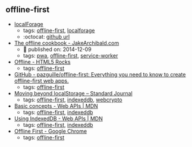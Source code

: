 offline-first 
---
* [localForage](https://localforage.github.io/localForage/)
    * tags: [offline-first](../tags/offline-first.md), [localforage](../tags/localforage.md)
    * :octocat: [github url](https://github.com/localForage/localForage)
* [The offline cookbook - JakeArchibald.com](https://jakearchibald.com/2014/offline-cookbook/)
    * :calendar: published on: 2014-12-09
    * tags: [pwa](../tags/pwa.md), [offline-first](../tags/offline-first.md), [service-worker](../tags/service-worker.md)
* [Offline - HTML5 Rocks](https://www.html5rocks.com/en/features/offline)
    * tags: [offline-first](../tags/offline-first.md)
* [GitHub - pazguille/offline-first: Everything you need to know to create offline-first web apps.](https://github.com/pazguille/offline-first)
    * tags: [offline-first](../tags/offline-first.md)
* [Moving beyond localStorage – Standard Journal](https://journal.standardnotes.org/moving-beyond-localstorage-991e3695be15)
    * tags: [offline-first](../tags/offline-first.md), [indexeddb](../tags/indexeddb.md), [webcrypto](../tags/webcrypto.md)
* [Basic concepts - Web APIs | MDN](https://developer.mozilla.org/en-US/docs/Web/API/IndexedDB_API/Basic_Concepts_Behind_IndexedDB)
    * tags: [offline-first](../tags/offline-first.md), [indexeddb](../tags/indexeddb.md)
* [Using IndexedDB - Web APIs | MDN](https://developer.mozilla.org/en-US/docs/Web/API/IndexedDB_API/Using_IndexedDB)
    * tags: [offline-first](../tags/offline-first.md), [indexeddb](../tags/indexeddb.md)
* [Offline First - Google Chrome](https://developer.chrome.com/apps/offline_apps)
    * tags: [offline-first](../tags/offline-first.md)

